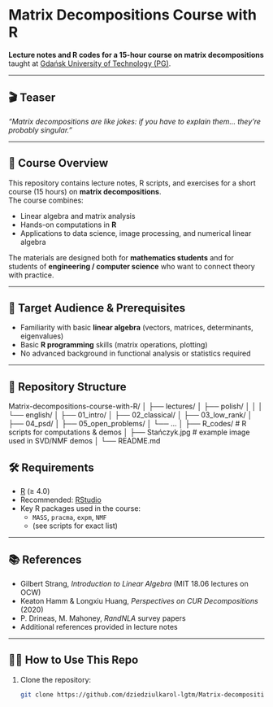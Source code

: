 # Matrix Decompositions Course with R

**Lecture notes and R codes for a 15-hour course on matrix decompositions**  
taught at [Gdańsk University of Technology (PG)](https://pg.edu.pl).

---

## 🎬 Teaser
*“Matrix decompositions are like jokes: if you have to explain them… they’re probably singular.”*

---

## 📖 Course Overview
This repository contains lecture notes, R scripts, and exercises for a short course (15 hours) on **matrix decompositions**.  
The course combines:

- Linear algebra and matrix analysis  
- Hands-on computations in **R**  
- Applications to data science, image processing, and numerical linear algebra  

The materials are designed both for **mathematics students** and for students of **engineering / computer science** who want to connect theory with practice.

---

## 🎯 Target Audience & Prerequisites
- Familiarity with basic **linear algebra** (vectors, matrices, determinants, eigenvalues)  
- Basic **R programming** skills (matrix operations, plotting)  
- No advanced background in functional analysis or statistics required  

---

## 📂 Repository Structure

Matrix-decompositions-course-with-R/
│
├── lectures/
│   ├── polish/
│   │
│   └── english/
│       ├── 01_intro/
│       ├── 02_classical/
│       ├── 03_low_rank/
│       ├── 04_psd/
│       ├── 05_open_problems/
│       └── ...
│
├── R_codes/             # R scripts for computations & demos
│
├── Stańczyk.jpg          # example image used in SVD/NMF demos
│
└── README.md
## 🛠️ Requirements
- [R](https://cran.r-project.org/) (≥ 4.0)  
- Recommended: [RStudio](https://posit.co/download/rstudio-desktop/)  
- Key R packages used in the course:
  - `MASS`, `pracma`, `expm`, `NMF`  
  - (see scripts for exact list)

---

## 📚 References
- Gilbert Strang, *Introduction to Linear Algebra* (MIT 18.06 lectures on OCW)  
- Keaton Hamm & Longxiu Huang, *Perspectives on CUR Decompositions* (2020)  
- P. Drineas, M. Mahoney, *RandNLA* survey papers  
- Additional references provided in lecture notes

---

## 🧑‍🎓 How to Use This Repo
1. Clone the repository:
   ```bash
   git clone https://github.com/dziedziulkarol-lgtm/Matrix-decompositions-course-with-R.git


